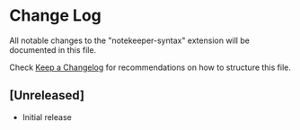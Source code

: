 # Change Log
All notable changes to the "notekeeper-syntax" extension will be documented in this file.

Check [Keep a Changelog](http://keepachangelog.com/) for recommendations on how to structure this file.

## [Unreleased]
- Initial release